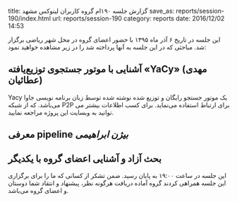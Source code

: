 title: گزارش جلسه ۱۹۰ام گروه کاربران لینوکس مشهد
save_as: reports/session-190/index.html
url: reports/session-190
category: reports
date: 2016/12/02 14:53

این جلسه در تاریخ ۶ آذر ماه ۱۳۹۵ با حضور اعضای گروه در محل شهر ریاضی برگزار شد. مباحثی که در این جلسه به آنها پرداخته شد را در زیر مشاهده خواهید نمود:

## آشنایی با موتور جستجوی توزیع‌یافته «YaCy» (مهدی عطائیان)
‏Yacy یک موتور جستجو رایگان و توزیع شده نوشته شده توسط زبان برنامه نویسی جاوا می‌باشد. که از شبکه P2P برای ارتباط استفاده می‌نماید. برای کسب اطلاعات بیشتر می توانید به وبسایت این پروژه مراجعه نمایید.

## معرفی pipeline *بیژن ابراهیمی*
## بحث آزاد و آشنایی اعضای گروه با یکدیگر

این جلسه در ساعت ۱۹:۰۰ به پایان رسید. ضمن تشکر از کسانی که ما را برای برگزاری این جلسه همراهی کردند گروه آماده دریافت هرگونه نظر، پیشنهاد و انتقاد شما دوستان و اعضای گروه می‌باشد.

